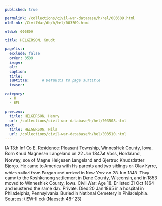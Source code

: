 ```yaml
---
published: true

permalink: /collections/civil-war-database/h/hel/003509.html
oldlink: /CivilWar/db/h/hel/003509.html

oldid: 003509

title: HELGERSON, Knudt

pagelist:
  exclude: false
  order: 3509
  image: 
  alt:
  caption:
  title:
  subtitle:      # Defaults to page subtitle
  teaser:

category: 
  - H 
  - HEL

previous:
  title: HELGERSON, Henry
  url: /collections/civil-war-database/h/hel/003508.html  
next:
  title: HELGERSON, Nils
  url: /collections/civil-war-database/h/hel/003510.html   
---
```

IA 13th Inf Co E. Residence: Pleasant Township, Winneshiek County, Iowa. Born &#147;Knud Magnesen Langeland&#148; on 22 Jan 1847at Voss, Hordaland, Norway, son of Magne Helgesen Langeland and Gjertrud Knudsdatter Bj&oslash;rgo. He came to America with his parents and two siblings on &#147;Olav Kyrre&#148;, which sailed from Bergen and arrived in New York on 28 Jun 1848. They came to the Koshkonong settlement in Dane County, Wisconsin, and in 1853 moved to Winneshiek County, Iowa. Civil War: Age 18. Enlisted 31 Oct 1864 and mustered the same day. Private. Died 20 Jan 1865 in a hospital in Philadelphia, Pennsylvania. Buried in National Cemetery in Philadelphia. Sources: (ISW-II cd) (Naeseth &#146;48-123)